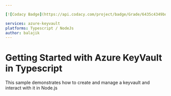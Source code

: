 ```yaml
---

[![Codacy Badge](https://api.codacy.com/project/badge/Grade/6435c4349bd44a34a293d0079953da30)](https://www.codacy.com/app/balaji.krishnan/keyvault-management-typescript?utm_source=github.com&utm_medium=referral&utm_content=balajikris/keyvault-management-typescript&utm_campaign=badger)

services: azure-keyvault
platforms: Typescript / NodeJs
author: balajik
---
```


# Getting Started with Azure KeyVault in Typescript

This sample demonstrates how to create and manage a keyvault and interact with it in Node.js

